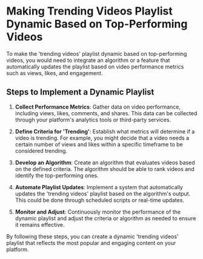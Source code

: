 # Making Trending Videos Playlist Dynamic Based on Top-Performing Videos

To make the 'trending videos' playlist dynamic based on top-performing videos, you would need to integrate an algorithm or a feature that automatically updates the playlist based on video performance metrics such as views, likes, and engagement.

## Steps to Implement a Dynamic Playlist

1. **Collect Performance Metrics**: Gather data on video performance, including views, likes, comments, and shares. This data can be collected through your platform's analytics tools or third-party services.

2. **Define Criteria for 'Trending'**: Establish what metrics will determine if a video is trending. For example, you might decide that a video needs a certain number of views and likes within a specific timeframe to be considered trending.

3. **Develop an Algorithm**: Create an algorithm that evaluates videos based on the defined criteria. The algorithm should be able to rank videos and identify the top-performing ones.

4. **Automate Playlist Updates**: Implement a system that automatically updates the 'trending videos' playlist based on the algorithm's output. This could be done through scheduled scripts or real-time updates.

5. **Monitor and Adjust**: Continuously monitor the performance of the dynamic playlist and adjust the criteria or algorithm as needed to ensure it remains effective.

By following these steps, you can create a dynamic 'trending videos' playlist that reflects the most popular and engaging content on your platform.